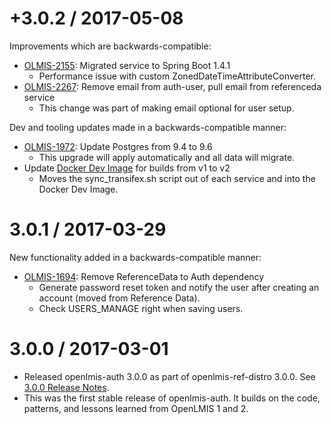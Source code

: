 +3.0.2 / 2017-05-08
===================

Improvements which are backwards-compatible:
* [OLMIS-2155](https://openlmis.atlassian.net/browse/OLMIS-2155): Migrated service to Spring Boot 1.4.1
  * Performance issue with custom ZonedDateTimeAttributeConverter.
* [OLMIS-2267](https://openlmis.atlassian.net/browse/OLMIS-2267): Remove email from auth-user, pull email from referenceda service
  * This change was part of making email optional for user setup.

Dev and tooling updates made in a backwards-compatible manner:
* [OLMIS-1972](https://openlmis.atlassian.net/browse/OLMIS-1972): Update Postgres from 9.4 to 9.6
  * This upgrade will apply automatically and all data will migrate.
* Update [Docker Dev Image](https://github.com/OpenLMIS/docker-dev) for builds from v1 to v2
  * Moves the sync_transifex.sh script out of each service and into the Docker Dev Image.

3.0.1 / 2017-03-29
==================

New functionality added in a backwards-compatible manner:

* [OLMIS-1694](https://openlmis.atlassian.net/browse/OLMIS-1694): Remove ReferenceData to Auth dependency
  * Generate password reset token and notify the user after creating an account (moved from
  Reference Data).
  * Check USERS_MANAGE right when saving users.

3.0.0 / 2017-03-01
==================

* Released openlmis-auth 3.0.0 as part of openlmis-ref-distro 3.0.0. See [3.0.0 Release Notes](https://openlmis.atlassian.net/wiki/display/OP/3.0.0+Release+Notes).
 * This was the first stable release of openlmis-auth. It builds on the code, patterns, and lessons
 learned from OpenLMIS 1 and 2.
